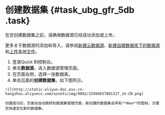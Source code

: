 # 创建数据集 {#task_ubg_gfr_5db .task}

在您创建数据集之前，请确保数据源已经成功添加或上传。

更多关于数据源的添加和导入，请参阅[新建云数据源](intl.zh-CN/用户指南/数据建模/管理数据源/新建云数据源.md#)、[新建自建数据库下的数据源](intl.zh-CN/用户指南/数据建模/管理数据源/新建自建数据库下的数据源.md#)和[上传本地文件](intl.zh-CN/用户指南/数据建模/管理数据源/上传本地文件.md#)。

1.   登录Quick BI控制台。 
2.   单击**数据源**，进入数据源管理页面。 
3.   在页面右侧，选择一张数据表。 
4.   单击后面的**创建数据集**，如下图所示。 

    ![](http://static-aliyun-doc.oss-cn-hangzhou.aliyuncs.com/assets/img/9092/15566037081317_zh-CN.png)

    创建成功后，页面会自动跳转到数据集管理页面，新创建的数据集会带有**New**的图标，方便您快速定位新的数据集。



